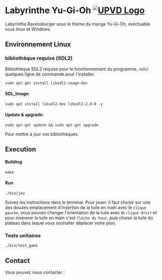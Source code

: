 # Labyrinthe Yu-Gi-Oh [![UPVD Logo](https://upload.wikimedia.org/wikipedia/fr/e/e6/UPVD_logo.svg)](https://www.univ-perp.fr)

Labyrinthe Ravensburger sous le thème du manga Yu-Gi-Oh, exéctuable sous linux et Windows.
## Environnement Linux
### bibliothèque requise (SDL2)
Bibliothèque SDL2 requise pour le fonctionnement du programme, voici quelques ligne de commande pour l'installer.
```shell
sudo apt-get install libsdl2-image-dev
```
#### SDL_Image:
```shell
sudo apt install libsdl2-dev libsdl2-2.0-0 -y
```
#### Update & upgrade:
```shell
sudo apt-get update && sudo apt-get upgrade
```
Pour mettre à jour vos bibliothèques.
## Execution
#### Building
```shell
make
```
#### Run
```shell
./bin/jeu
```
Suivez les instructions dans le terminal.
Pour jouer: il faut choisir sur une des douzes emplacement d'insertion de la tuile en main avec le `clique gauche`, vous pouvez changer l'orientation de la tuile avec le `clique droit` et pour insérerer la tuile en main c'est `flèche du haut`, puis choisir la tuile du plateau dans laquel vous souhaiter déplacer votre pion.
### Tests unitaires
```shell
./bin/test_game
```
## Contact
Vous pouvez nous contacter : 

